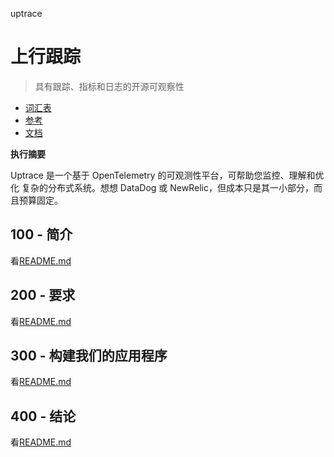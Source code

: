 uptrace

# 上行跟踪

> 具有跟踪、指标和日志的开源可观察性

-   [词汇表](./GLOSSARY.md)
-   [参考](./REFERENCES.md)
-   [文档](./DOCUMENTATION.md)

**执行摘要**

Uptrace 是一个基于 OpenTelemetry 的可观测性平台，可帮助您监控、理解和优化
复杂的分布式系统。想想 DataDog 或 NewRelic，但成本只是其一小部分，而且预算固定。

## 100 - 简介

看[README.md](./100/README.md)

## 200 - 要求

看[README.md](./200/README.md)

## 300 - 构建我们的应用程序

看[README.md](./300/README.md)

## 400 - 结论

看[README.md](./400/README.md)
